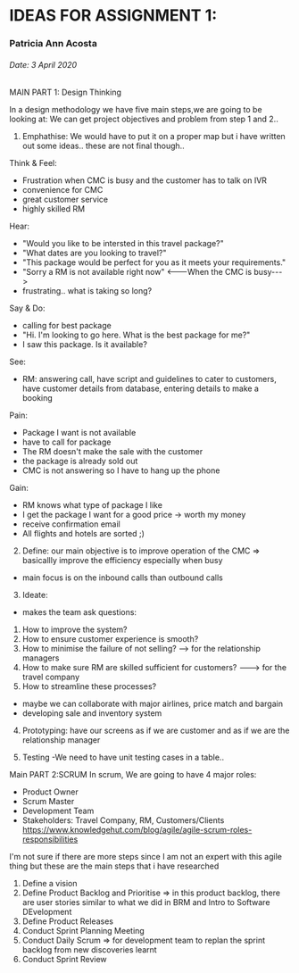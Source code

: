 # IDEAS FOR ASSIGNMENT 1:
### Patricia Ann Acosta
###### Date: 3 April 2020

<!---This is not final yet.. there might be more ideas to add to this methodology --->

MAIN PART 1: Design Thinking

In a design methodology we have five main steps,we are going to be looking at:
We can get project objectives and problem from step 1 and 2..
1) Emphathise: 
We would have to put it on a proper map but i have written out some ideas.. these are not final though..

Think & Feel:
- Frustration when CMC is busy and the customer has to talk on IVR
- convenience for CMC
- great customer service
- highly skilled RM

Hear:
- "Would you like to be intersted in this travel package?"
- "What dates are you looking to travel?"
- "This package would be perfect for you as it meets your requirements."
- "Sorry a RM is not available right now" <---When the CMC is busy--->
- frustrating.. what is taking so long?

Say & Do:
- calling for best package
- "Hi. I'm looking to go here. What is the best package for me?"
- I saw this package. Is it available?

See:
- RM: answering call, have script and guidelines to cater to customers, have customer details from database, entering details to make a booking

Pain:
- Package I want is not available
- have to call for package
- The RM doesn't make the sale with the customer
- the package is already sold out
- CMC is not answering so I have to hang up the phone

Gain:
- RM knows what type of package I like
- I get the package I want for a good price -> worth my money
- receive confirmation email
- All flights and hotels are sorted ;)

2) Define: 
our main objective is to improve operation of the CMC => basicallly improve the efficiency especially when busy
- main focus is on the inbound calls than outbound calls

3) Ideate:
- makes the team ask questions:
1. How to improve the system?
2. How to ensure customer experience is smooth?
3. How to minimise the failure of not selling? --> for the relationship managers
4. How to make sure RM are skilled sufficient for customers? ---> for the travel company
5. How to streamline these processes?

- maybe we can collaborate with major airlines, price match and bargain
- developing sale and inventory system

4) Prototyping: 
have our screens as if we are customer and as if we are the relationship manager

5) Testing
-We need to have unit testing cases in a table.. 

Main PART 2:SCRUM 
In scrum,
We are going to have 4 major roles:
- Product Owner
- Scrum Master
- Development Team
- Stakeholders: Travel Company, RM, Customers/Clients
https://www.knowledgehut.com/blog/agile/agile-scrum-roles-responsibilities

I'm not sure if there are more steps since I am not an expert with this agile thing but these are the main steps that i have researched
1. Define a vision
2. Define Product Backlog and Prioritise => in this product backlog, there are user stories similar to what we did in BRM and Intro to Software DEvelopment
3. Define Product Releases
4. Conduct Sprint Planning Meeting
5. Conduct Daily Scrum => for development team to replan the sprint backlog from new discoveries learnt
6. Conduct Sprint Review
